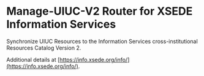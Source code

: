 # Manage-UIUC-V2 Router for XSEDE Information Services

Synchronize UIUC Resources to the Information Services cross-institutional Resources Catalog Version 2.

Additional details at [https://info.xsede.org/info/](https://info.xsede.org/info/).
